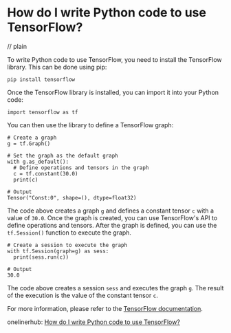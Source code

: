 # How do I write Python code to use TensorFlow?
// plain

To write Python code to use TensorFlow, you need to install the TensorFlow library. This can be done using pip:

```
pip install tensorflow
```

Once the TensorFlow library is installed, you can import it into your Python code:

```
import tensorflow as tf
```

You can then use the library to define a TensorFlow graph:

```
# Create a graph
g = tf.Graph()

# Set the graph as the default graph
with g.as_default():
  # Define operations and tensors in the graph
  c = tf.constant(30.0)
  print(c)

# Output
Tensor("Const:0", shape=(), dtype=float32)
```

The code above creates a graph `g` and defines a constant tensor `c` with a value of `30.0`. Once the graph is created, you can use TensorFlow's API to define operations and tensors. After the graph is defined, you can use the `tf.Session()` function to execute the graph.

```
# Create a session to execute the graph
with tf.Session(graph=g) as sess:
  print(sess.run(c))

# Output
30.0
```

The code above creates a session `sess` and executes the graph `g`. The result of the execution is the value of the constant tensor `c`.

For more information, please refer to the [TensorFlow documentation](https://www.tensorflow.org/guide/).

onelinerhub: [How do I write Python code to use TensorFlow?](https://onelinerhub.com/python-tensorflow/how-do-i-write-python-code-to-use-tensorflow)